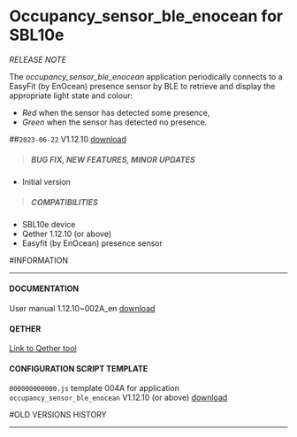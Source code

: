 # Occupancy_sensor_ble_enocean for SBL10e
*RELEASE NOTE*

The *occupancy_sensor_ble_enocean* application periodically connects to a EasyFit (by EnOcean) presence sensor by BLE to retrieve and display the appropriate light state and colour:

- *Red* when the sensor has detected some presence,
- *Green* when the sensor has detected no presence.

##`2023-06-22` V1.12.10 [download](https://github.com/innes-labs/archives/blob/main/downloads/sbl10e/occupancy_sensor_ble_enocean/V1.12.10/bm0032_occupancy_sensor_ble_enocean-sbl10e-setup-1.12.10.bin)
>##### **BUG FIX, NEW FEATURES, MINOR UPDATES**
- Initial version
>##### **COMPATIBILITIES**
- SBL10e device
- Qether 1.12.10 (or above)
- Easyfit (by EnOcean) presence sensor

#INFORMATION
***********************************************************************
#### **DOCUMENTATION**
User manual 1.12.10~002A_en [download](https://github.com/innes-labs/archives/blob/main/downloads/sbl10e/occupancy_sensor_ble_enocean/V1.12.10/sbl10e-occupancy-sensor-ble-enocean-user_manual-1.12.10~002A_en.pdf)
#### **QETHER**
[Link to Qether tool](http://www.innes.pro/en/support/index.php?SBL10e/Qether)
#### **CONFIGURATION SCRIPT TEMPLATE**
`000000000000.js` template 004A for application `occupancy_sensor_ble_enocean` V1.12.10 (or above) [download](https://github.com/innes-labs/archives/blob/main/downloads/sbl10e/occupancy_sensor_ble_enocean/V1.12.10/configuration-script-template/000000000000.js)

#OLD VERSIONS HISTORY
***********************************************************************
